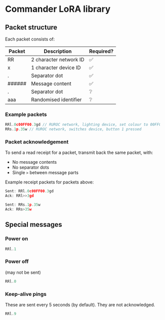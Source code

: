 # Commander LoRA library


## Packet structure

Each packet consists of:

| Packet | Description | Required? |
| --- | --- | --- |
| RR | 2 character network ID | ✅ |
| x | 1 character device ID | ✅ |
| . | Separator dot | ✅ |
| ###### | Message content | ✅ |
| . | Separator dot | ❔ |
| aaa | Randomised identifier | ❔ |


### Example packets

```javascript
RRl.0c00FF00.3gd // RUROC network, lighting device, set colour to 00FF00
RRs.1p.35w // RUROC network, switches device, button 1 pressed
```

### Packet acknowledgement

To send a read receipt for a packet, transmit back the same packet, with:

+ No message contents
+ No separator dots
+ Single `>` between message parts

Example receipt packets for packets above:

```javascript
Sent: RRl.0c00FF00.3gd
Ack: RRl>>3gd

Sent: RRs.1p.35w
Ack: RRs>35w
```

## Special messages

### Power on

```javascript
RRl.1
```

### Power off

(may not be sent)

```javascript
RRl.0
```

### Keep-alive pings

These are sent every 5 seconds (by default). They are not acknowledged.

```javascript
RRl.9
```
